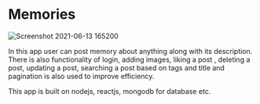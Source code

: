 # Memories

![Screenshot 2021-06-13 165200](https://user-images.githubusercontent.com/56185838/121805183-b37ddc80-cc67-11eb-874c-7a3c120170fb.jpg)

In this app user can post memory about anything along with its description.
There is also functionality of login, adding images, liking a post , deleting a post, updating a post,
searching a post based on tags and title and pagination is also used to improve efficiency.

This app is built on nodejs, reactjs, mongodb for database etc.
